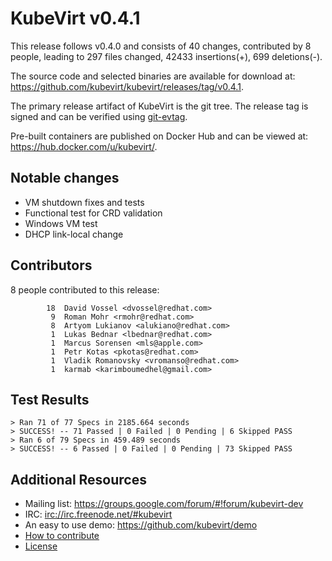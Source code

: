 KubeVirt v0.4.1
===============

This release follows v0.4.0 and consists of 40 changes, contributed by
8 people, leading to 297 files changed, 42433 insertions(+), 699 deletions(-).

The source code and selected binaries are available for download at:
<https://github.com/kubevirt/kubevirt/releases/tag/v0.4.1>.

The primary release artifact of KubeVirt is the git tree. The release tag is
signed and can be verified using [git-evtag][git-evtag].

Pre-built containers are published on Docker Hub and can be viewed at:
<https://hub.docker.com/u/kubevirt/>.

Notable changes
---------------

- VM shutdown fixes and tests
- Functional test for CRD validation
- Windows VM test
- DHCP link-local change

Contributors
------------

8 people contributed to this release:

```
        18	David Vossel <dvossel@redhat.com>
         9	Roman Mohr <rmohr@redhat.com>
         8	Artyom Lukianov <alukiano@redhat.com>
         1	Lukas Bednar <lbednar@redhat.com>
         1	Marcus Sorensen <mls@apple.com>
         1	Petr Kotas <pkotas@redhat.com>
         1	Vladik Romanovsky <vromanso@redhat.com>
         1	karmab <karimboumedhel@gmail.com>
```

Test Results
------------

```
> Ran 71 of 77 Specs in 2185.664 seconds
> SUCCESS! -- 71 Passed | 0 Failed | 0 Pending | 6 Skipped PASS
> Ran 6 of 79 Specs in 459.489 seconds
> SUCCESS! -- 6 Passed | 0 Failed | 0 Pending | 73 Skipped PASS
```

Additional Resources
--------------------

- Mailing list: <https://groups.google.com/forum/#!forum/kubevirt-dev>
- IRC: <irc://irc.freenode.net/#kubevirt>
- An easy to use demo: <https://github.com/kubevirt/demo>
- [How to contribute][contributing]
- [License][license]

[git-evtag]: https://github.com/cgwalters/git-evtag#using-git-evtag
[contributing]: https://github.com/kubevirt/kubevirt/blob/master/CONTRIBUTING.md
[license]: https://github.com/kubevirt/kubevirt/blob/master/LICENSE
